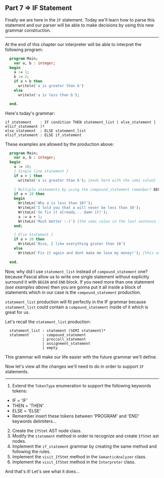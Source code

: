 ## Part 7 => IF Statement

Finally we are here in the `IF` statement. Today we'll learn how to parse this statement and our parser will be able to make decisions by using this new grammar construction.

***
At the end of this chapter our interpreter will be able to interpret the following program:

```pascal
  program Main;
    var a, b : integer;
  begin
    a := 1;
    b := 2;
    if a > b then
      writeln('a is greater than b')
    else
      writeln('a is less than b');

  end.
```

Here's today's grammar:

```
if_statement    : IF condition THEN statement_list ( else_statement | elsif_statement )?
else_statement  : ELSE statement_list
elsif_statement : ELSE if_statement
```
These examples are allowed by the production above:

```pascal
  program Main;
    var a, b : integer;
  begin
    a := 10;
    { Single line statement }
    if a > 1 then
      writeln('a is greater than b'); {ends here with the semi colon}
    
    { Multiple statements by using the compound_statement remenber? BEGIN->END}
    if a < 10 then
    begin
      WriteLn('Why a is less than 10?');
      WriteLn('I told you that a will never be less than 10');
      WriteLn('So fix it already... damn it!');
      a := a + 1;
      WriteLn('Much better :-)') {the semi colon in the last sentence is optional :-)}
    end;

    { Else Statement }
    if a > 10 then
      WriteLn('Nice, I like everything grater than 10')
    else
      WriteLn('Fix it again and dont make me lose my money!'); {this unique semi colon finishes the whole sentence}
    
  end.
```

Now, why did I use `statement_list` instead of `compound_statement` one? because Pascal allow us to write one single statement without explicitly surround it with `BEGIN` and `END` block. If you need more than one statement *(see examples above)* then you are gonna put it all inside a block of statements which in our case is the `compound_statement` production. 

`statement_list` production will fit perfectly in the IF grammar because `statement_list` could contain a `compound_statement` inside of it which is great for us.

Let's recall the `statement_list` production:

```
  statement_list : statement (SEMI statement)*
  statement      : compound_statement
                 | proccall_statement
                 | assignment_statement
                 | empty
```
This grammar will make our life easier with the future grammar we'll define.

Now let's view all the changes we'll need to do in order to support `IF` statements.

***

1. Extend the `TokenType` enumeration to support the following keywords tokens:
  * IF   = 'IF'
  * THEN = 'THEN'
  * ELSE = 'ELSE'
  * Remember insert these tokens between 'PROGRAM' and 'END' keywords delimiters...
2. Create the `IfStmt` AST node class.
3. Modify the `statement` method in order to recognize and create `IfStmt` ast nodes.
4. Implement the `if_statement` grammar by creating the same method and following the rules.
5. Implement the `visit_IfStmt` method in the `SemanticAnalyzer` class.
6. Implement the `visit_IfStmt` method in the `Interpreter` class.

And that's it! Let's see what it does...

